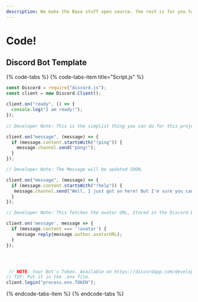 ```yaml
---
description: We make the Base stuff open source. the rest is for you to find.
---
```


# Code!

##                                                                                                                                Discord Bot Template

{% code-tabs %}
{% code-tabs-item title="Script.js" %}
```javascript
const Discord = require("discord.js");
const client = new Discord.Client();
 
client.on("ready", () => {
  console.log("I am ready!");
});
 
// Developer Note: This is the simplist thing you can do for this project.

client.on("message", (message) => {
  if (message.content.startsWith("!ping")) {
    message.channel.send("pong!");
  }
});

// Developer Note: The Message will be updated SOON.

client.on("message", (message) => {
  if (message.content.startsWith("!help")) {
   message.channel.send("Well, I just got on here! But I'm sure you can read my Bio Soon, Right?") 
  }
});

// Developer Note: This fetches the avatar URL, Stored in the Discord Database..

client.on('message', message => {
  if (message.content === '!avatar') {
    message.reply(message.author.avatarURL);
  }
});




 // NOTE: Your Bot's Token. Available on https://discordapp.com/developers/applications/me
// TIP: Put it in the .env file.
client.login("process.env.TOKEN");
```
{% endcode-tabs-item %}
{% endcode-tabs %}

